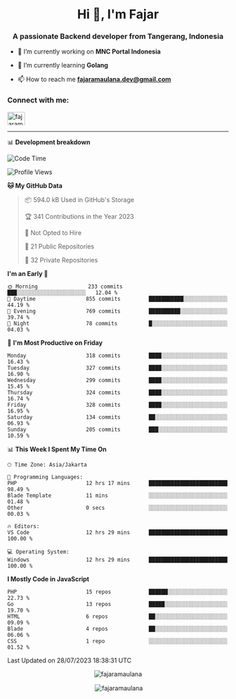 <h1 align="center">Hi 👋, I'm Fajar</h1>
<h3 align="center">A passionate Backend developer from Tangerang, Indonesia</h3>

<!-- <p align="left"> <img src="https://komarev.com/ghpvc/?username=fajaramaulana&label=Profile%20views&color=0e75b6&style=flat" alt="fajaramaulana" /> </p> -->

- 🔭 I’m currently working on **MNC Portal Indonesia**

- 🌱 I’m currently learning **Golang**

- 📫 How to reach me **fajaramaulana.dev@gmail.com**

<h3 align="left">Connect with me:</h3>
<p align="left">
<a href="https://linkedin.com/in/fajar-agus-maulana-73533a180/" target="blank"><img align="center" src="https://raw.githubusercontent.com/rahuldkjain/github-profile-readme-generator/master/src/images/icons/Social/linked-in-alt.svg" alt="fajaramaulana" height="30" width="40" /></a>
</p>

-------

📊 **Development breakdown**
<!--START_SECTION:waka-->
![Code Time](http://img.shields.io/badge/Code%20Time-1%2C217%20hrs%2039%20mins-blue)

![Profile Views](http://img.shields.io/badge/Profile%20Views-0-blue)

**🐱 My GitHub Data** 

> 📦 594.0 kB Used in GitHub's Storage 
 > 
> 🏆 341 Contributions in the Year 2023
 > 
> 🚫 Not Opted to Hire
 > 
> 📜 21 Public Repositories 
 > 
> 🔑 32 Private Repositories 
 > 
**I'm an Early 🐤** 

```text
🌞 Morning                233 commits         ███░░░░░░░░░░░░░░░░░░░░░░   12.04 % 
🌆 Daytime                855 commits         ███████████░░░░░░░░░░░░░░   44.19 % 
🌃 Evening                769 commits         ██████████░░░░░░░░░░░░░░░   39.74 % 
🌙 Night                  78 commits          █░░░░░░░░░░░░░░░░░░░░░░░░   04.03 % 
```
📅 **I'm Most Productive on Friday** 

```text
Monday                   318 commits         ████░░░░░░░░░░░░░░░░░░░░░   16.43 % 
Tuesday                  327 commits         ████░░░░░░░░░░░░░░░░░░░░░   16.90 % 
Wednesday                299 commits         ████░░░░░░░░░░░░░░░░░░░░░   15.45 % 
Thursday                 324 commits         ████░░░░░░░░░░░░░░░░░░░░░   16.74 % 
Friday                   328 commits         ████░░░░░░░░░░░░░░░░░░░░░   16.95 % 
Saturday                 134 commits         ██░░░░░░░░░░░░░░░░░░░░░░░   06.93 % 
Sunday                   205 commits         ███░░░░░░░░░░░░░░░░░░░░░░   10.59 % 
```


📊 **This Week I Spent My Time On** 

```text
🕑︎ Time Zone: Asia/Jakarta

💬 Programming Languages: 
PHP                      12 hrs 17 mins      █████████████████████████   98.49 % 
Blade Template           11 mins             ░░░░░░░░░░░░░░░░░░░░░░░░░   01.48 % 
Other                    0 secs              ░░░░░░░░░░░░░░░░░░░░░░░░░   00.03 % 

🔥 Editors: 
VS Code                  12 hrs 29 mins      █████████████████████████   100.00 % 

💻 Operating System: 
Windows                  12 hrs 29 mins      █████████████████████████   100.00 % 
```

**I Mostly Code in JavaScript** 

```text
PHP                      15 repos            ██████░░░░░░░░░░░░░░░░░░░   22.73 % 
Go                       13 repos            █████░░░░░░░░░░░░░░░░░░░░   19.70 % 
HTML                     6 repos             ██░░░░░░░░░░░░░░░░░░░░░░░   09.09 % 
Blade                    4 repos             ██░░░░░░░░░░░░░░░░░░░░░░░   06.06 % 
CSS                      1 repo              ░░░░░░░░░░░░░░░░░░░░░░░░░   01.52 % 
```




 Last Updated on 28/07/2023 18:38:31 UTC
<!--END_SECTION:waka-->
<p align="center"><img align="center" src="https://github-readme-stats.vercel.app/api/top-langs?username=fajaramaulana&show_icons=true&locale=en&layout=compact" alt="fajaramaulana" /></p>

<p align="center">&nbsp;<img align="center" src="https://github-readme-stats.vercel.app/api?username=fajaramaulana&show_icons=true&locale=en" alt="fajaramaulana" /></p>
